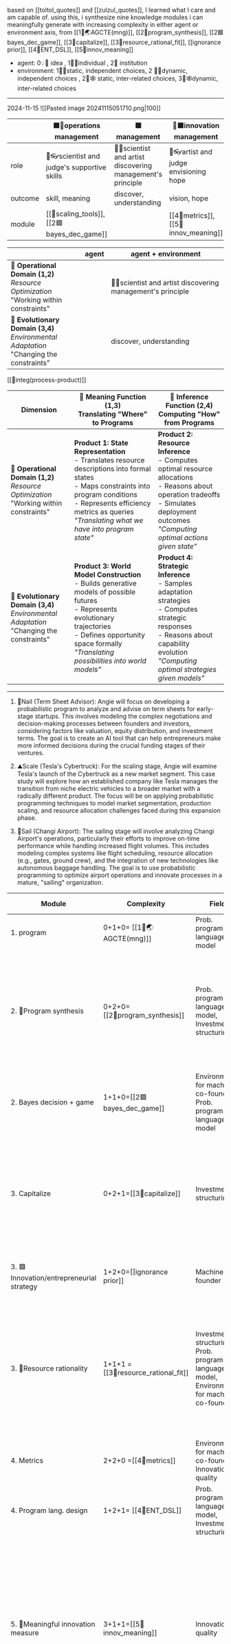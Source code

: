 based on  [[toltol_quotes]] and [[zulzul_quotes]], I learned what I care and am capable of. using this, i synthesize nine knowledge modules i can meaningfully generate with increasing complexity in either agent or environment axis, from [[1🧬🌏AGCTE(mng)]], [[2🔴program_synthesis]], [[2🟩bayes_dec_game]], [[3🔵capitalize]], [[3🔷resource_rational_fit]], [[ignorance prior]], [[4💙ENT_DSL]], [[5💜innov_meaning]]
- agent: 0💡💸 idea , 1🧍‍♀️individual , 2🏢 institution
- environment: 1📍🌲static, independent choices, 2 🎲🌲dynamic, independent choices , 2📍🕸️ static, inter-related choices, 3🎲🕸️dynamic, inter-related choices

----
2024-11-15
![[Pasted image 20241115051710.png|100]]

|         | 🟩🔴operations management                   | 🟩management                                                | 💜🟩innovation management             |
| ------- | ------------------------------------------- | ----------------------------------------------------------- | ------------------------------------- |
| role    | 🧠👓scientist and judge's supportive skills | 🧠🤜scientist and artist discovering management's principle | 🤜👓artist and judge envisioning hope |
| outcome | skill, meaning                              | discover, understanding                                     | vision, hope                          |
| module  | [[🔵scaling_tools]], [[2🟩bayes_dec_game]]  |                                                             | [[4🔴metrics]], [[5💜innov_meaning]]  |


|                                                                                              | agent | agent + environment                                         |
| -------------------------------------------------------------------------------------------- | ----- | ----------------------------------------------------------- |
| **🔧 Operational Domain (1,2)**<br>*Resource Optimization*<br>"Working within constraints"   |       | 🧠🤜scientist and artist discovering management's principle |
| **🌱 Evolutionary Domain (3,4)**<br>*Environmental Adaptation*<br>"Changing the constraints" |       | discover, understanding                                     |

[[💠integ(process-product)]]

| Dimension                                                                                    | 🎨 Meaning Function (1,3)<br>Translating "Where" to Programs                                                                                                                                                                                | 🎯 Inference Function (2,4)<br>Computing "How" from Programs                                                                                                                                        |
| -------------------------------------------------------------------------------------------- | ------------------------------------------------------------------------------------------------------------------------------------------------------------------------------------------------------------------------------------------- | --------------------------------------------------------------------------------------------------------------------------------------------------------------------------------------------------- |
| **🔧 Operational Domain (1,2)**<br>*Resource Optimization*<br>"Working within constraints"   | **Product 1: State Representation**<br>- Translates resource descriptions into formal states<br>- Maps constraints into program conditions<br>- Represents efficiency metrics as queries<br>*"Translating what we have into program state"* | **Product 2: Resource Inference**<br>- Computes optimal resource allocations<br>- Reasons about operation tradeoffs<br>- Simulates deployment outcomes<br>*"Computing optimal actions given state"* |
| **🌱 Evolutionary Domain (3,4)**<br>*Environmental Adaptation*<br>"Changing the constraints" | **Product 3: World Model Construction**<br>- Builds generative models of possible futures<br>- Represents evolutionary trajectories<br>- Defines opportunity space formally<br>*"Translating possibilities into world models"*              | **Product 4: Strategic Inference**<br>- Samples adaptation strategies<br>- Computes strategic responses<br>- Reasons about capability evolution<br>*"Computing optimal strategies given models"*    |






---

1. 🌳Nail (Term Sheet Advisor): Angie will focus on developing a probabilistic program to analyze and advise on term sheets for early-stage startups. This involves modeling the complex negotiations and decision-making processes between founders and investors, considering factors like valuation, equity distribution, and investment terms. The goal is to create an AI tool that can help entrepreneurs make more informed decisions during the crucial funding stages of their ventures.

2. ⛰️Scale (Tesla's Cybertruck): For the scaling stage, Angie will examine Tesla's launch of the Cybertruck as a new market segment. This case study will explore how an established company like Tesla manages the transition from niche electric vehicles to a broader market with a radically different product. The focus will be on applying probabilistic programming techniques to model market segmentation, production scaling, and resource allocation challenges faced during this expansion phase.

3. 🌊Sail (Changi Airport): The sailing stage will involve analyzing Changi Airport's operations, particularly their efforts to improve on-time performance while handling increased flight volumes. This includes modeling complex systems like flight scheduling, resource allocation (e.g., gates, ground crew), and the integration of new technologies like autonomous baggage handling. The goal is to use probabilistic programming to optimize airport operations and innovate processes in a mature, "sailing" organization.

| Module                                   | Complexity                           | Field                                                                                         | Evaluators      | Stage (Need)                                               | Physics Analogy                                                                                                                                                                                                               |
| ---------------------------------------- | ------------------------------------ | --------------------------------------------------------------------------------------------- | --------------- | ---------------------------------------------------------- | ----------------------------------------------------------------------------------------------------------------------------------------------------------------------------------------------------------------------------- |
| 1. program                               | 0+1+0= [[1🧬🌏AGCTE(mng)]]          | Prob. program + language model                                                                |                 | 🌳Nail (Term sheet optimization)                           |                                                                                                                                                                                                                               |
| 2. 🔴Program synthesis                   | 0+2+0=[[2🔴program_synthesis]]                | Prob. program + language model, Investment structuring                                        | Charlie, Vikash | 🌳Nail (Generating term sheet variations)                  | `Quantum mechanics` (Introduces probabilistic elements and uncertainty). acknowledge that outcomes can exist in multiple states simultaneously until observed or decided upon.                                                |
| 2. Bayes decision + game                 | 1+1+0=[[2🟩bayes_dec_game]]            | Environments for machine co-founder, Prob. program + language model                           |                 | ⛰️Scale (Market strategy for Cybertruck)                   |                                                                                                                                                                                                                               |
| 3. Capitalize                            | 0+2+1=[[3🔵capitalize]]              | Investment structuring                                                                        | Charlie, Scott  | 🌳Nail (Financial modeling for term sheets)                | `Newtonian mechanics` (Foundational framework for predictable, deterministic systems) works well for straightforward scenarios but may oversimplify complex situations.                                                       |
| 3. 🟩Innovation/entrepreneurial strategy | 1+2+0=[[ignorance prior]]            | Machine co-founder                                                                            |                 | ⛰️Scale (Tesla's strategy for new market entry)            | Applies strategy to financial decisions                                                                                                                                                                                       |
| 3. 🔷Resource rationality                | 1+1+1 = [[3🔷resource_rational_fit]]         | Investment structuring, Prob. program + language model,   Environments for machine co-founder | Charlie, Tom    | 🌊Sail (Resource optimization at Changi Airport)           | `Quantum field` (Unifying framework incorporating multiple elements). complex interactions, emergent phenomena, and provide a more comprehensive understanding of the system as a whole.                                      |
| 4. Metrics                               | 2+2+0 =[[4🔴metrics]] | Environments for machine co-founder, Innovation quality                                       |                 | 🌊Sail (Performance metrics for Changi Airport)            | Quantifies and measures innovation outcomes                                                                                                                                                                                   |
| 4. Program lang. design                  | 1+2+1= [[4💙ENT_DSL]]          | Prob. program + language model, Investment structuring                                        |                 | ⛰️Scale (Language for modeling Tesla's production scaling) | Tools for expressing complex ideas and strategies                                                                                                                                                                             |
| 5. 💜Meaningful innovation measure       | 3+1+1=[[5💜innov_meaning]]             | Innovation quality                                                                            | Charlie, Scott  | 🌊Sail (Measuring innovation impact at Changi Airport)     | `Relativity` (Recognizes context-dependent nature of innovation impact). Context becomes crucial in understanding outcomes.  measurements and perceptions can vary based on the observer's perspective or frame of reference. |

2025-01-02
As diagramed in the next page, my research requires mastery of nine interconnected modules (M): 1. Differentiable programming using  , 2.1 Program synthesis for automated data modeling, 2.2 Bayesian decision and game theory for strategic planning, 3.1 Investment structuring for entrepreneurial capitalization, 3.2 Resource/computation rationality, 3.3 Decision partnering task and world modeling, 4.1 Program language design for domain knowledge representation, 4.2 Metrics design for measuring innovation, 5. Meaningful innovation measures. As such, I’m petitioning for four classes for my research area “Operations and innovation management”. Each class contributes to nine modules as follows:

Core1. Integer Optimization (15.083) helps M3.3. It uses typical operational contexts (transportation, scheduling, supply chain) to provide toolbox for solving complex decision problems. Isomorphism between graph-polyhedron-matrix representation types, duality between decision variable and constraint, variable management given finite computational memory, algorithms to reformulate or decompose complex problems into manageable subproblems such as column/row generation, branch and bound/price are most relevant. However, the class didn’t use M1, which I think is a great opportunity.
 
Core2. Microeconomic Theory (API-111) contributes to M 2.2, 3.2, 3.3. I learned how replacing objective risk with subjective belief lowers clockspeed ratio of action to state (look before you leap), how different perspectives can exist between econometrician (when will it be as if demands were generated by representative consumer maximizing utility), positive theorist (when will behavior from demands satisfy WARP), welfare theorist (in what sense is well-being of representative consumer a measure of society's well-being), how Pareto optimal-competitive equilibrium-social welfare maximization are isomorphic in some sense. Instructor (Luis Armona)’s appreciation for computational bayesian approach was motivating.

Core3. Economics of Ideas, Innovation, and Entrepreneurship (15.357) strengthens M 3.1, 4.2, 5. Revolving around idea production function, it showcases how flow of idea is a function of stock of idea with additional input as labor, capital, institution, and policy. It introduces design of innovation quality measure using predictive analytics along with innovation ecosystem stakeholder (government, university, corporate, risk capital, startup)’s interactions. By exploring both theoretical and empirical approaches to innovation economics, one can develop more comprehensive and context-sensitive innovation measures (M5).

The computation elective, Computational Cognitive Science (9.66), will equip me with M 2.1, 2.2, 4.1 and strengthen M3.2, 3.3. I’ll learn probabilistic programming and language models which can represent complex knowledge structures efficiently. The course's focus on Bayesian inference, hierarchical model, sampling algorithm, decision making aligns with my interest. With these tools, I intend to represent operations and innovation management domain knowledge to solve in a robust and efficient way.


---

💡transfer decision tools in slow clockspeed environment to control agents in fast clockspeed environment (flight simulator to startup decision making, pivot game)

💡transfer decision tools in resource-concentrated environment (hospital institution in healthcare industry) to less resource-concentrated environment (entrepreneurship founder/institution in entrepreneurship industry)


